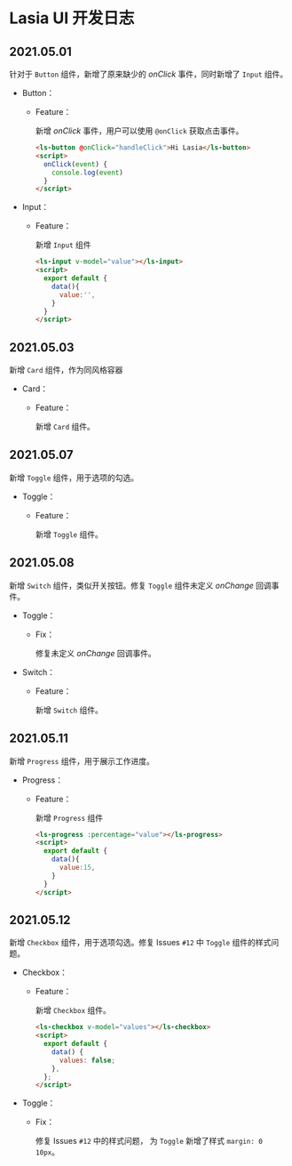 # Lasia UI 开发日志

## 2021.05.01

针对于 `Button` 组件，新增了原来缺少的 _onClick_ 事件，同时新增了 `Input` 组件。

- Button：

  - Feature：

    新增 _onClick_ 事件，用户可以使用 `@onClick` 获取点击事件。

    ```html
    <ls-button @onClick="handleClick">Hi Lasia</ls-button>
    <script>
      onClick(event) {
        console.log(event)
      }
    </script>
    ```

- Input：

  - Feature：

    新增 `Input` 组件

    ```html
    <ls-input v-model="value"></ls-input>
    <script>
      export default {
        data(){
          value:'',
        }
      }
    </script>
    ```

## 2021.05.03

新增 `Card` 组件，作为同风格容器

- Card：

  - Feature：

    新增 `Card` 组件。

## 2021.05.07

新增 `Toggle` 组件，用于选项的勾选。

- Toggle：

  - Feature：

    新增 `Toggle` 组件。

## 2021.05.08

新增 `Switch` 组件，类似开关按钮。修复 `Toggle` 组件未定义 _onChange_ 回调事件。

- Toggle：

  - Fix：

    修复未定义 _onChange_ 回调事件。

- Switch：

  - Feature：

    新增 `Switch` 组件。

## 2021.05.11

新增 `Progress` 组件，用于展示工作进度。

- Progress：

  - Feature：

    新增 `Progress` 组件

    ```html
    <ls-progress :percentage="value"></ls-progress>
    <script>
      export default {
        data(){
          value:15,
        }
      }
    </script>
    ```

## 2021.05.12

新增 `Checkbox` 组件，用于选项勾选。修复 Issues `#12` 中 `Toggle` 组件的样式问题。

- Checkbox：

  - Feature：

    新增 `Checkbox` 组件。

    ```html
    <ls-checkbox v-model="values"></ls-checkbox>
    <script>
      export default {
        data() {
          values: false;
        },
      };
    </script>
    ```

- Toggle：

  - Fix：

    修复 Issues `#12` 中的样式问题， 为 `Toggle` 新增了样式 `margin: 0 10px`。
